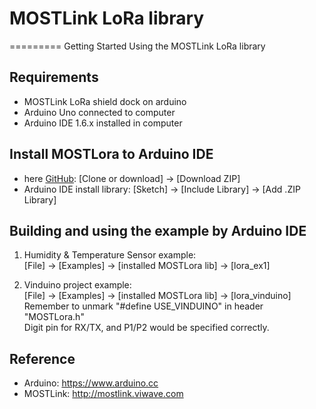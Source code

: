 # MOSTLink LoRa library
=========
Getting Started Using the MOSTLink LoRa library


Requirements
----
* MOSTLink LoRa shield dock on arduino
* Arduino Uno connected to computer
* Arduino IDE 1.6.x installed in computer


Install MOSTLora to Arduino IDE
----
[MOSTLora]: https://github.com/MOSTLinkDev/arduino_MOSTLora  "MOSTLora lib"
* here [GitHub][MOSTLora]: [Clone or download] -> [Download ZIP]
* Arduino IDE install library: [Sketch] -> [Include Library] -> [Add .ZIP Library] 

Building and using the example by Arduino IDE
----
1.  Humidity & Temperature Sensor example:  
        [File] -> [Examples] -> [installed MOSTLora lib] -> [lora_ex1]  
    
2.  Vinduino project example:  
        [File] -> [Examples] -> [installed MOSTLora lib] -> [lora_vinduino]      
        Remember to unmark "#define USE_VINDUINO" in header "MOSTLora.h"  
        Digit pin for RX/TX, and P1/P2 would be specified correctly.  


Reference
----
* Arduino: https://www.arduino.cc
* MOSTLink: http://mostlink.viwave.com
